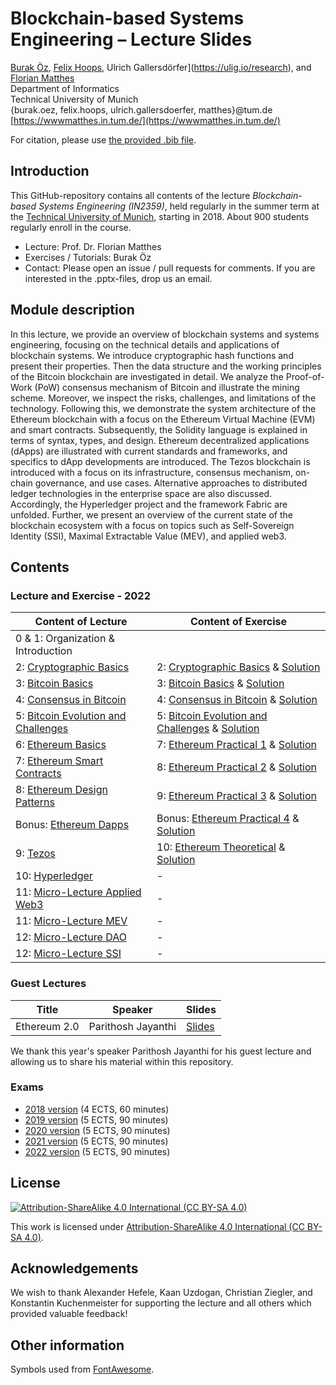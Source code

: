 # Blockchain-based Systems Engineering – Lecture Slides

[Burak Öz](https://wwwmatthes.in.tum.de/pages/bjeix3pjs8og/Burak-Oez), [Felix Hoops](https://wwwmatthes.in.tum.de/pages/1g0a2eiwhl194/Felix-Hoops), Ulrich Gallersdörfer](https://ulig.io/research), and [Florian Matthes](https://wwwmatthes.in.tum.de/pages/88bkmvw6y7gx/Prof.-Dr.-Florian-Matthes) <br>
Department of Informatics <br>
Technical University of Munich <br>
{burak.oez, felix.hoops, ulrich.gallersdoerfer, matthes}@tum.de <br>
[https://wwwmatthes.in.tum.de/](https://wwwmatthes.in.tum.de/)

For citation, please use [the provided .bib file](references.bib).

## Introduction

This GitHub-repository contains all contents of the lecture _Blockchain-based Systems Engineering (IN2359)_, held regularly in the summer term at the [Technical University of Munich](https://www.tum.de), starting in 2018. About 900 students regularly enroll in the course.

- Lecture: Prof. Dr. Florian Matthes
- Exercises / Tutorials: Burak Öz
- Contact: Please open an issue / pull requests for comments. If you are interested in the .pptx-files, drop us an email.

## Module description

In this lecture, we provide an overview of blockchain systems and systems engineering, focusing on the technical details and applications of blockchain systems. We introduce cryptographic hash functions and present their properties. Then the data structure and the working principles of the Bitcoin blockchain are investigated in detail. We analyze the Proof-of-Work (PoW) consensus mechanism of Bitcoin and illustrate the mining scheme. Moreover, we inspect the risks, challenges, and limitations of the technology. Following this, we demonstrate the system architecture of the Ethereum blockchain with a focus on the Ethereum Virtual Machine (EVM) and smart contracts. Subsequently, the Solidity language is explained in terms of syntax, types, and design. Ethereum decentralized applications (dApps) are illustrated with current standards and frameworks, and specifics to dApp developments are introduced. The Tezos blockchain is introduced with a focus on its infrastructure, consensus mechanism, on-chain governance, and use cases. Alternative approaches to distributed ledger technologies in the enterprise space are also discussed. Accordingly, the Hyperledger project and the framework Fabric are unfolded. Further, we present an overview of the current state of the blockchain ecosystem with a focus on topics such as Self-Sovereign Identity (SSI), Maximal Extractable Value (MEV), and applied web3.

## Contents

### Lecture and Exercise - 2022

| Content of Lecture                                                    | Content of Exercise                                                   
| --------------------------------------------------------------------- | ------------------------------------------------------------------------------------------- |
| 0 & 1: Organization & Introduction                                    |                                                                                             | 
| 2: [Cryptographic Basics](slides/02_Cryptographic_Basics.pdf)         | 2: [Cryptographic Basics](exercises/ex1.pdf) & [Solution](exercises/ex1_sol.pdf)            |
| 3: [Bitcoin Basics](slides/03_Bitcoin_Basics.pdf)                     | 3: [Bitcoin Basics](exercises/ex2.pdf) & [Solution](exercises/ex2_sol.pdf)                  |
| 4: [Consensus in Bitcoin](slides/04_Consensus_in_Bitcoin.pdf)         | 4: [Consensus in Bitcoin](exercises/ex3.pdf) & [Solution](exercises/ex3_sol.pdf)            | 
| 5: [Bitcoin Evolution and Challenges](slides/05_Bitcoin_Evolution.pdf)| 5: [Bitcoin Evolution and Challenges](exercises/ex4.pdf) & [Solution](exercises/ex4_sol.pdf)|
| 6: [Ethereum Basics](slides/06_Ethereum_Basics.pdf)                   | 7: [Ethereum Practical 1](exercises/ex6.pdf) & [Solution](exercises/ex6_sol.pdf)            |
| 7: [Ethereum Smart Contracts](slides/07_Ethereum_Smart_Contracts.pdf) | 8: [Ethereum Practical 2](exercises/ex7.pdf) & [Solution](exercises/ex7_sol.pdf)            |
| 8: [Ethereum Design Patterns](slides/08_Ethereum_Design_Patterns.pdf) | 9: [Ethereum Practical 3](exercises/ex8.pdf) & [Solution](exercises/ex8_sol.pdf)            |
| Bonus: [Ethereum Dapps](slides/Bonus_Ethereum_dApps.pdf)              | Bonus: [Ethereum Practical 4](exercises/ex8.pdf) & [Solution](exercises/ex8_sol.pdf)        |                                       
| 9: [Tezos](slides/09_Tezos_Basics.pdf)                                | 10: [Ethereum Theoretical](exercises/ex9.pdf) & [Solution](exercises/ex9_sol.pdf)|
| 10: [Hyperledger](slides/11_Hyperledger.pdf)                          | -                                                                                           |
| 11: [Micro-Lecture Applied Web3](slides/ML_Applied_Web3.pdf)          | -                                                                                           |
| 11: [Micro-Lecture MEV](slides/ML_MEV.pdf)                            | -                                                                                           |
| 12: [Micro-Lecture DAO](slides/ML_DAO.pdf)                            | -                                                                                           |
| 12: [Micro-Lecture SSI](slides/ML_SSI.pdf)                            | -                                                                                           |

### Guest Lectures

| Title                      | Speaker             | Slides                             |
| -------------------------- | ------------------- | ---------------------------------- |
| Ethereum 2.0               | Parithosh Jayanthi  | [Slides](slides/GuestLecture1.pdf) |

We thank this year's speaker Parithosh Jayanthi for his guest lecture and allowing us to share his material within this repository.

### Exams

- [2018 version](exams/exam18.pdf) (4 ECTS, 60 minutes)
- [2019 version](exams/exam19.pdf) (5 ECTS, 90 minutes)
- [2020 version](exams/exam20.pdf) (5 ECTS, 90 minutes)
- [2021 version](exams/exam21.pdf) (5 ECTS, 90 minutes)
- [2022 version](exams/exam22.pdf) (5 ECTS, 90 minutes)

## License

[![Attribution-ShareAlike 4.0 International (CC BY-SA 4.0)](https://licensebuttons.net/l/by-sa/4.0/88x31.png)](https://creativecommons.org/licenses/by-sa/4.0/)

This work is licensed under [Attribution-ShareAlike 4.0 International (CC BY-SA 4.0)](https://creativecommons.org/licenses/by-sa/4.0/).

## Acknowledgements

We wish to thank Alexander Hefele, Kaan Uzdogan, Christian Ziegler, and Konstantin Kuchenmeister for supporting the lecture and all others which provided valuable feedback!

## Other information

Symbols used from [FontAwesome](https://fontawesome.com/).
